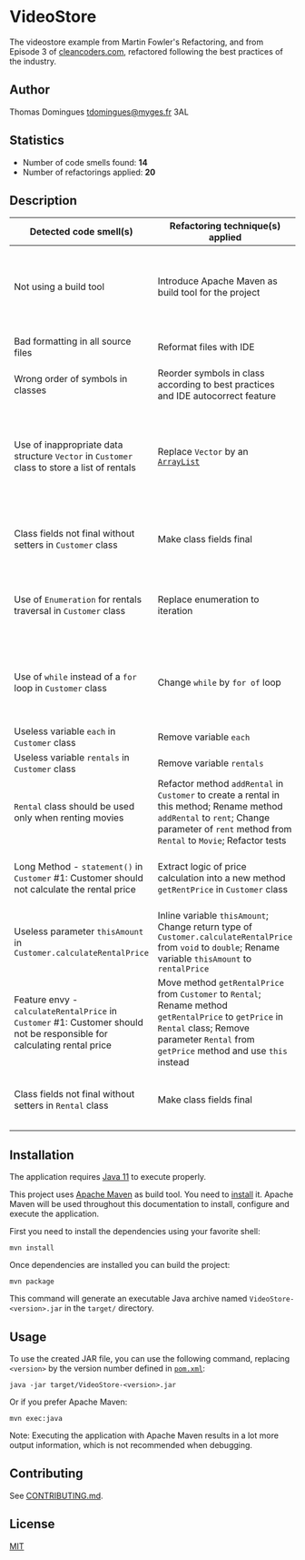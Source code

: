# VideoStore

The videostore example from Martin Fowler's Refactoring, and from Episode 3 of
[cleancoders.com](https://cleancoders.com), refactored following the best practices of the industry.

## Author

Thomas Domingues <tdomingues@myges.fr>
3AL

## Statistics

- Number of code smells found: **14**
- Number of refactorings applied: **20**

## Description

| Detected code smell(s) | Refactoring technique(s) applied | Benefits |
|------------------------|----------------------------------|----------|
| Not using a build tool | Introduce Apache Maven as build tool for the project | Automatisable builds, dependency management, automatic test execution, and many more. |
| Bad formatting in all source files | Reformat files with IDE | Improves readability of the source code |
| Wrong order of symbols in classes | Reorder symbols in class according to best practices and IDE autocorrect feature | Improves readability of the source code |
| Use of inappropriate data structure `Vector` in `Customer` class to store a list of rentals | Replace `Vector` by an [`ArrayList`](https://docs.oracle.com/en/java/javase/11/docs/api/java.base/java/util/ArrayList.html) | No forced synchronization on data structure, improved performance, improved memory usage, improved traversal method |
| Class fields not final without setters in `Customer` class | Make class fields final | Self-documented code, optimizations made by the compiler |
| Use of `Enumeration` for rentals traversal in `Customer` class | Replace enumeration to iteration | Shorter method names, able to remove elements while traversing, use of optimized for loop |
| Use of `while` instead of a `for` loop in `Customer` class | Change `while` by `for of` loop | Better readability of source code, uses Iterator under the hood (optimized for collection traversal) |
| Useless variable `each` in `Customer` class | Remove variable `each` | Improves readability | 
| Useless variable `rentals` in `Customer` class | Remove variable `rentals` | Improves readability | 
| `Rental` class should be used only when renting movies | Refactor method `addRental` in `Customer` to create a rental in this method; Rename method `addRental` to `rent`; Change parameter of `rent` method from `Rental` to `Movie`; Refactor tests | Better readability, better understanding of code, developer-friendly API |
| Long Method - `statement()` in `Customer` #1: Customer should not calculate the rental price | Extract logic of price calculation into a new method `getRentPrice` in `Customer` class | Improves readability, isolate independent part of code |
| Useless parameter `thisAmount` in `Customer.calculateRentalPrice` | Inline variable `thisAmount`; Change return type of `Customer.calculateRentalPrice` from `void` to `double`; Rename variable `thisAmount` to `rentalPrice` | Better readability, better understanding of the code |
| Feature envy - `calculateRentalPrice` in `Customer` #1: Customer should not be responsible for calculating rental price | Move method `getRentalPrice` from `Customer` to `Rental`; Rename method `getRentalPrice` to `getPrice` in `Rental` class; Remove parameter `Rental` from `getPrice` method and use `this` instead | Improves readability and understandability, Respects SRP principle |
| Class fields not final without setters in `Rental` class | Make class fields final | Self-documented code, optimizations made by the compiler |

## Installation

The application requires [Java 11](https://www.java.com/en/download/help/download_options.html)
to execute properly.

This project uses [Apache Maven](https://maven.apache.org/) as build tool. You need
to [install](https://maven.apache.org/download.cgi) it. Apache Maven will be used throughout this documentation to
install, configure and execute the application.

First you need to install the dependencies using your favorite shell:

```shell
mvn install
```

Once dependencies are installed you can build the project:

```shell
mvn package
```

This command will generate an executable Java archive named
`VideoStore-<version>.jar` in the `target/` directory.

## Usage

To use the created JAR file, you can use the following command, replacing
`<version>` by the version number defined in [`pom.xml`](/pom.xml):

```shell
java -jar target/VideoStore-<version>.jar
```

Or if you prefer Apache Maven:

```shell
mvn exec:java
```

Note: Executing the application with Apache Maven results in a lot more output information, which is not recommended
when debugging.

## Contributing

See [CONTRIBUTING.md](/CONTRIBUTING.md).

## License

[MIT](https://choosealicense.com/licenses/mit/)
